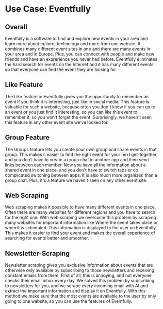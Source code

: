 # Use Case: Eventfully

## Overall

Eventfully is a software to find and explore new events in your area and learn more about culture, technology and more from one website. It combines many different event sites in one and there are many events in your area and in Europe. Plus, you can connect with people and make new friends and have an exprerience you never had before. Eventfully eliminates the hard search for events on the Internet and it has many different events so that everyone can find the event they are looking for.

## Like Feature

The Like feature in Eventfully gives you the opportunity to remember an event if you think it is interesting, just like in social media. This feature is valuable for such a website, because often you don't know if you can go to an event or you just find it interesting, so you can like this event to remember it, so you won't forget the event. Surprisingly, we haven't seen this feature in any other event site we've looked for.

## Group Feature

The Groups feature lets you create your own group and share events in that group. This makes it easier to find the right event for your next get-together, and you don't have to create a group chat in another app and then send links between each member. Now you have all the information about a shared event in one place, and you don't have to switch tabs or do complicated switching between apps. It is also much more organized than a group chat. Plus, it's a feature we haven't seen on any other event site.

## Web Scraping

Web scraping makes it possible to have many different events in one place. Often there are many websites for different regions and you have to search for the right one. With web scraping we overcome this problem by scraping many websites for important information like Where the event takes place or when it is scheduled. This information is displayed to the user on Eventfully. This makes it easier to find your event and makes the overall experience of searching for events better and smoother.

## Newsletter-Scraping

Newsletter scraping gives you exclusive information about events that are otherwise only available by subscribing to those newsletters and receiving constant emails from them. First of all, this is annoying, and not everyone checks their email inbox every day. We solved this problem by subscribing to newsletters for you, and we scrape every incoming email with AI and extract the important information and display it on Eventfully. With this method we make sure that the most events are available to the user by only going to one website, so you can use the features of Eventfully.
